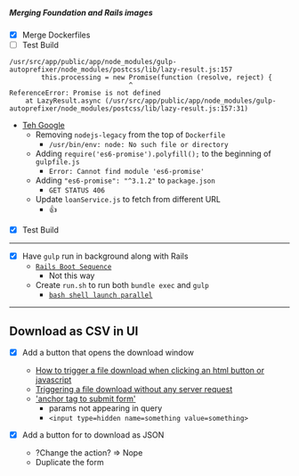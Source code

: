 ##### Merging Foundation and Rails images

+ [x] Merge Dockerfiles
+ [ ] Test Build

```shell
/usr/src/app/public/app/node_modules/gulp-autoprefixer/node_modules/postcss/lib/lazy-result.js:157
        this.processing = new Promise(function (resolve, reject) {
                              ^
ReferenceError: Promise is not defined
    at LazyResult.async (/usr/src/app/public/app/node_modules/gulp-autoprefixer/node_modules/postcss/lib/lazy-result.js:157:31)
```

+ [Teh Google](http://stackoverflow.com/questions/32490328/gulp-autoprefixer-throwing-referenceerror-promise-is-not-defined)
  + Removing `nodejs-legacy` from the top of `Dockerfile`
      + `/usr/bin/env: node: No such file or directory`
  + Adding `require('es6-promise').polyfill();` to the beginning of `gulpfile.js`
      + `Error: Cannot find module 'es6-promise'`
  + Adding `"es6-promise": "^3.1.2"` to `package.json`
      + `GET STATUS 406`
  + Update `loanService.js` to fetch from different URL
      + 👍

+ [x] Test Build

---

+ [x] Have `gulp` run in background along with Rails
  + [`Rails Boot Sequence`](http://guides.rubyonrails.org/initialization.html)
     + Not this way
  + Create `run.sh` to run both `bundle exec` and `gulp`
     + [`bash shell launch parallel`](http://stackoverflow.com/questions/15644991/running-several-scripts-in-parallel-bash-script)

---

## Download as CSV in UI

+ [X] Add a button that opens the download window
  + [How to trigger a file download when clicking an html button or javascript](http://stackoverflow.com/questions/11620698/how-to-trigger-a-file-download-when-clicking-an-html-button-or-javascript)
  + [Triggering a file download without any server request](http://stackoverflow.com/questions/3358209/triggering-a-file-download-without-any-server-request?rq=1)
  + ['anchor tag to submit form'](http://stackoverflow.com/questions/17078151/submit-a-form-using-a-anchor-element-without-javascript)
      + params not appearing in query
      + `<input type=hidden name=something value=something>`

+ [x] Add a button for to download as JSON
  + ?Change the action? => Nope
  + Duplicate the form

